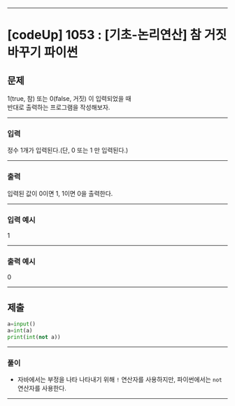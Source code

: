 
---

# [codeUp] 1053 : [기초-논리연산] 참 거짓 바꾸기 파이썬



## 문제

1(true, 참) 또는 0(false, 거짓) 이 입력되었을 때   
반대로 출력하는 프로그램을 작성해보자.




---
### 입력 

정수 1개가 입력된다.(단, 0 또는 1 만 입력된다.)



---
### 출력   

입력된 값이 0이면 1, 1이면 0을 출력한다.


---
### 입력 예시

1

---
### 출력 예시

0

---
제출
---
```python
a=input()
a=int(a)
print(int(not a))
```
---
### 풀이
* 자바에서는 부정을 나타 나타내기 위해 `!` 연산자를 사용하지만, 파이썬에서는 `not`연산자를 사용한다. 

---
